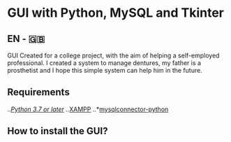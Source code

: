 # GUI with Python, MySQL and Tkinter

## EN - :uk:

GUI Created for a college project, with the aim of helping a self-employed professional. I created a system to manage dentures, my father is a prosthetist and I hope this simple system can help him in the future.

## Requirements
 ..*[Python 3.7 or later](https://www.python.org/downloads/)
 ..*[XAMPP](https://www.apachefriends.org/pt_br/download.html)
 ..*[mysqlconnector-python](https://dev.mysql.com/downloads/connector/python/)
 

## How to install the GUI?

